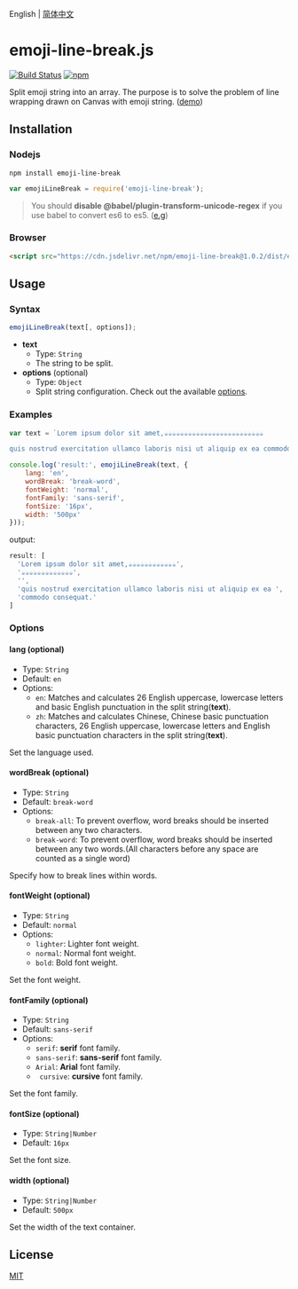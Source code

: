 English | [简体中文](./README.ZH-CN.md)

# emoji-line-break.js
[![Build Status](https://travis-ci.com/Yayure/emoji-line-break.js.svg?branch=master)](https://travis-ci.com/Yayure/emoji-line-break.js) [![npm](https://img.shields.io/npm/v/emoji-line-break)](https://www.npmjs.com/package/emoji-line-break)

Split emoji string into an array. The purpose is to solve the problem of line wrapping drawn on Canvas with emoji string. ([demo](https://yayure.github.io/emoji-line-break.js))

## Installation
### Nodejs
```shell
npm install emoji-line-break
```
```javascript
var emojiLineBreak = require('emoji-line-break');
```
>You should **disable @babel/plugin-transform-unicode-regex** if you use babel to convert es6 to es5. ([e.g](./webpack.config.js#L32))

### Browser
```html
<script src="https://cdn.jsdelivr.net/npm/emoji-line-break@1.0.2/dist/emoji-line-break.min.js"></script>
```

## Usage
### Syntax
```javascript
emojiLineBreak(text[, options]);
```

- **text**
  - Type: `String`
  - The string to be split.
- **options** (optional)
  - Type: `Object`
  - Split string configuration. Check out the available [options](#options).

### Examples
```javascript
var text = `Lorem ipsum dolor sit amet,☕☕☕☕☕☕☕☕☕☕☕☕☕☕☕☕☕☕☕☕☕☕☕☕☕

quis nostrud exercitation ullamco laboris nisi ut aliquip ex ea commodo consequat.`;

console.log('result:', emojiLineBreak(text, {
    lang: 'en',
    wordBreak: 'break-word',
    fontWeight: 'normal',
    fontFamily: 'sans-serif',
    fontSize: '16px',
    width: '500px'
}));
```
output:
```javascript
result: [
  'Lorem ipsum dolor sit amet,☕☕☕☕☕☕☕☕☕☕☕☕',
  '☕☕☕☕☕☕☕☕☕☕☕☕☕',
  '',
  'quis nostrud exercitation ullamco laboris nisi ut aliquip ex ea ',
  'commodo consequat.'
]
```

### Options

#### lang (optional)
- Type: `String`
- Default: `en`
- Options:
  - `en`: Matches and calculates 26 English uppercase, lowercase letters and basic English punctuation in the split string(**text**).
  - `zh`: Matches and calculates Chinese, Chinese basic punctuation characters, 26 English uppercase, lowercase letters and English basic punctuation characters in the split string(**text**).

Set the language used.

#### wordBreak (optional)
- Type: `String`
- Default: `break-word`
- Options:
  - `break-all`: To prevent overflow, word breaks should be inserted between any two characters.
  - `break-word`: To prevent overflow, word breaks should be inserted between any two words.(All characters before any space are counted as a single word)

Specify how to break lines within words.

#### fontWeight (optional)
- Type: `String`
- Default: `normal`
- Options:
  - `lighter`: Lighter font weight.
  - `normal`: Normal font weight.
  - `bold`: Bold font weight.

Set the font weight.

#### fontFamily (optional)
- Type: `String`
- Default: `sans-serif`
- Options:
  - `serif`: **serif** font family.
  - `sans-serif`: **sans-serif** font family.
  - `Arial`: **Arial** font family.
  - ` cursive`: **cursive** font family.

Set the font family.

#### fontSize (optional)
- Type: `String|Number`
- Default: `16px`

Set the font size.

#### width (optional)
- Type: `String|Number`
- Default: `500px`

Set the width of the text container.


## License

[MIT](https://github.com/Yayure/emoji-line-break.js/blob/master/LICENSE)
